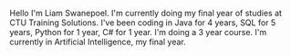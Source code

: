 Hello I'm Liam Swanepoel. I'm currently doing my final year of studies at CTU Training Solutions. I've been coding in Java for 4 years, SQL for 5 years, Python for 1 year, C# for 1 year. I'm doing a 3 year course. I'm currently in Artificial Intelligence, my final year.
